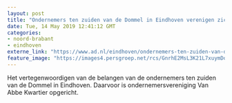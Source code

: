 ```yaml
---
layout: post
title: "Ondernemers ten zuiden van de Dommel in Eindhoven verenigen zich"
date: Tue, 14 May 2019 12:41:12 GMT
categories: 
- noord-brabant 
- eindhoven 
externe_link: "https://www.ad.nl/eindhoven/ondernemers-ten-zuiden-van-de-dommel-in-eindhoven-verenigen-zich~abb928c4/"
feature_image: "https://images4.persgroep.net/rcs/GnrhE2MsL3K21L7xuymDo0t0tmk/diocontent/108234785/_fitwidth/400/?appId=21791a8992982cd8da851550a453bd7f&quality=0.7"
---
```


Het vertegenwoordigen van de belangen van de ondernemers ten zuiden van de Dommel in Eindhoven. Daarvoor is ondernemersvereniging Van Abbe Kwartier opgericht.
